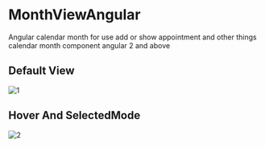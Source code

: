 # MonthViewAngular
Angular calendar month for use add or show  appointment and  other things
calendar month component angular 2 and above
 
 ## Default View
![1](https://user-images.githubusercontent.com/7759074/34095945-ad003a58-e3e8-11e7-959f-8b1313f81e57.PNG)

## Hover And SelectedMode

![2](https://user-images.githubusercontent.com/7759074/34096262-f65b76bc-e3e9-11e7-8212-815d06e9300a.PNG)
